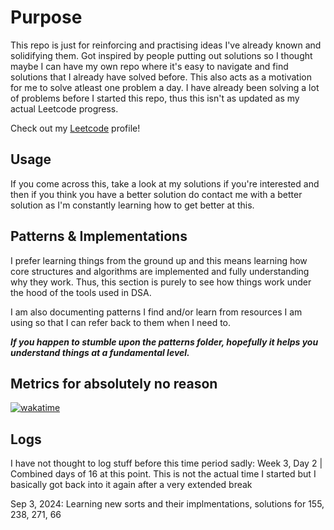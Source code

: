 <h1>Purpose</h1>

This repo is just for reinforcing and practising ideas I've already known and solidifying them. Got inspired by people putting out solutions so I thought maybe I can have my own repo where it's easy to navigate and find solutions that I already have solved before. 
This also acts as a motivation for me to solve atleast one problem a day. 
I have already been solving a lot of problems before I started this repo, thus this isn't as updated as my actual Leetcode progress.

Check out my [Leetcode](https://leetcode.com/u/shas22/) profile!

<h2>Usage</h2>

If you come across this, take a look at my solutions if you're interested and then if you think you have a better solution do contact me with a better solution as I'm constantly learning how to get better at this.

<h2>Patterns & Implementations</h2>

I prefer learning things from the ground up and this means learning how core structures and algorithms are implemented and fully understanding why they work. Thus, this section is purely to see how things work under the hood of the tools used in DSA. 

I am also documenting patterns I find and/or learn from resources I am using so that I can refer back to them when I need to.

***If you happen to stumble upon the patterns folder, hopefully it helps you understand things at a fundamental level.***


<h2>Metrics for absolutely no reason</h2>

<img>[![wakatime](https://wakatime.com/badge/github/shas22/leetcode-reinforce.svg)](https://wakatime.com/badge/github/shas22/leetcode-reinforce)</img>


<h2>Logs</h2>
I have not thought to log stuff before this time period sadly: Week 3, Day 2 | Combined days of 16 at this point. This is not the actual time I started but I basically got back into it again after a very extended break
<br>
<p>Sep 3, 2024: Learning new sorts and their implmentations, solutions for 155, 238, 271, 66</p>
